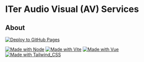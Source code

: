 # ITer Audio Visual (AV) Services

## About

[![Deploy to GitHub Pages](https://github.com/iterav/iterav.github.io/actions/workflows/deploy.yml/badge.svg)](https://github.com/iterav/iterav.github.io/actions/workflows/deploy.yml)

[![Made with Node](https://img.shields.io/badge/Node.js-%3E=22-blue?logo=node.js&logoColor=white)](https://nodejs.org)
[![Made with Vite](https://img.shields.io/badge/Vite-%3E=6.1.0-blue?logo=vite&logoColor=white)](https://vite.dev)
[![Made with Vue](https://img.shields.io/badge/Vue.js-%3E=3.1.13-blue?logo=vuedotjs&logoColor=white)](https://vuejs.org)
[![Made with Tailwind_CSS](https://img.shields.io/badge/Tailwind_CSS-%3E=4.0.5-blue?logo=tailwind-css&logoColor=white)](https://vuejs.org)
